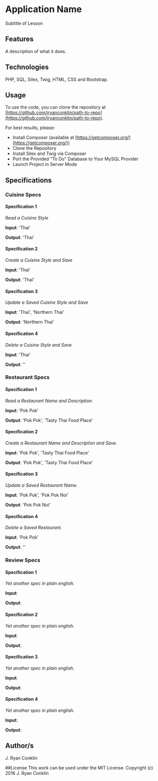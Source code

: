 # Application Name
Subtitle of Lesson

## Features
A description of what it does.

## Technologies

PHP, SQL, Silex, Twig, HTML, CSS and Bootstrap.

## Usage

To use the code, you can clone the repository at [https://github.com/jryanconklin/path-to-repo](https://github.com/jryanconklin/path-to-repo).

For best results, please:

- Install Composer (available at [https://getcomposer.org/](https://getcomposer.org/))
- Clone the Repository
- Install Silex and Twig via Composer
- Port the Provided "To Do" Database to Your MySQL Provider
- Launch Project in Server Mode

## Specifications

### Cuisine Specs

#### Specification 1 ####
*Read a Cuisine Style*

__Input__: 'Thai'

__Output__: 'Thai'

#### Specification 2 ####
*Create a Cuisine Style and Save*

__Input__: 'Thai'

__Output__: 'Thai'

#### Specification 3 ####
*Update a Saved Cuisine Style and Save*

__Input__: 'Thai', 'Northern Thai'

__Output__: 'Northern Thai'

#### Specification 4 ####
*Delete a Cuisine Style and Save*

__Input__: 'Thai'

__Output__: ''

### Restaurant Specs

#### Specification 1 ####
*Read a Restaurant Name and Description.*

__Input__: 'Pok Pok'

__Output__: 'Pok Pok', 'Tasty Thai Food Place'

#### Specification 2 ####
*Create a Restaurant Name and Description and Save.*

__Input__: 'Pok Pok', 'Tasty Thai Food Place'

__Output__: 'Pok Pok', 'Tasty Thai Food Place'

#### Specification 3 ####
*Update a Saved Restaurant Name.*

__Input__: 'Pok Pok', 'Pok Pok Noi'

__Output__: 'Pok Pok Noi'

#### Specification 4 ####
*Delete a Saved Restaurant.*

__Input__: 'Pok Pok'

__Output__: ''

### Review Specs

#### Specification 1 ####
*Yet another spec in plain english.*

__Input__:

__Output__:

#### Specification 2 ####
*Yet another spec in plain english.*

__Input__:

__Output__:

#### Specification 3 ####
*Yet another spec in plain english.*

__Input__:

__Output__:

#### Specification 4 ####
*Yet another spec in plain english.*

__Input__:

__Output__:




## Author/s
J. Ryan Conklin

##License
This work can be used under the MIT License.
Copyright (c) 2016 J. Ryan Conklin
